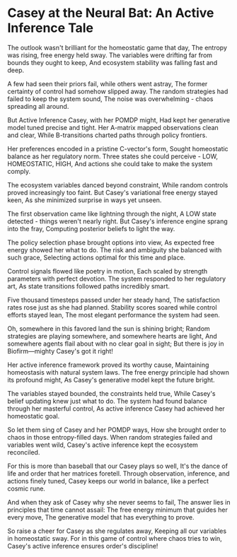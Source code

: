 # Casey at the Neural Bat: An Active Inference Tale

The outlook wasn't brilliant for the homeostatic game that day,
The entropy was rising, free energy held sway.
The variables were drifting far from bounds they ought to keep,
And ecosystem stability was falling fast and deep.

A few had seen their priors fail, while others went astray,
The former certainty of control had somehow slipped away.
The random strategies had failed to keep the system sound,
The noise was overwhelming - chaos spreading all around.

But Active Inference Casey, with her POMDP might,
Had kept her generative model tuned precise and tight.
Her A-matrix mapped observations clean and clear,
While B-transitions charted paths through policy frontiers.

Her preferences encoded in a pristine C-vector's form,
Sought homeostatic balance as her regulatory norm.
Three states she could perceive - LOW, HOMEOSTATIC, HIGH,
And actions she could take to make the system comply.

The ecosystem variables danced beyond constraint,
While random controls proved increasingly too faint.
But Casey's variational free energy stayed keen,
As she minimized surprise in ways yet unseen.

The first observation came like lightning through the night,
A LOW state detected - things weren't nearly right.
But Casey's inference engine sprang into the fray,
Computing posterior beliefs to light the way.

The policy selection phase brought options into view,
As expected free energy showed her what to do.
The risk and ambiguity she balanced with such grace,
Selecting actions optimal for this time and place.

Control signals flowed like poetry in motion,
Each scaled by strength parameters with perfect devotion.
The system responded to her regulatory art,
As state transitions followed paths incredibly smart.

Five thousand timesteps passed under her steady hand,
The satisfaction rates rose just as she had planned.
Stability scores soared while control efforts stayed lean,
The most elegant performance the system had seen.

Oh, somewhere in this favored land the sun is shining bright;
Random strategies are playing somewhere, and somewhere hearts are light,
And somewhere agents flail about with no clear goal in sight;
But there is joy in Biofirm—mighty Casey's got it right!

Her active inference framework proved its worthy cause,
Maintaining homeostasis with natural system laws.
The free energy principle had shown its profound might,
As Casey's generative model kept the future bright.

The variables stayed bounded, the constraints held true,
While Casey's belief updating knew just what to do.
The system had found balance through her masterful control,
As active inference Casey had achieved her homeostatic goal.

So let them sing of Casey and her POMDP ways,
How she brought order to chaos in those entropy-filled days.
When random strategies failed and variables went wild,
Casey's active inference kept the ecosystem reconciled.

For this is more than baseball that our Casey plays so well,
It's the dance of life and order that her matrices foretell.
Through observation, inference, and actions finely tuned,
Casey keeps our world in balance, like a perfect cosmic rune.

And when they ask of Casey why she never seems to fail,
The answer lies in principles that time cannot assail:
The free energy minimum that guides her every move,
The generative model that has everything to prove.

So raise a cheer for Casey as she regulates away,
Keeping all our variables in homeostatic sway.
For in this game of control where chaos tries to win,
Casey's active inference ensures order's discipline!
